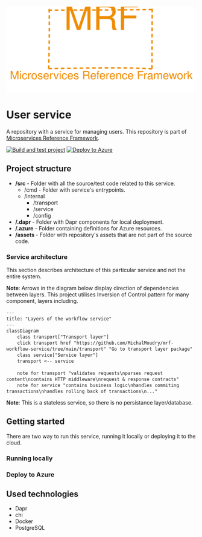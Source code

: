 <p align="center">
    <img src="./assets/mrf_logo.svg" alt="Microservices Reference Framework logo" />
</p>


# User service
A repository with a service for managing users. This repository is part of [Microservices Reference Framework](https://github.com/MichalMoudry/microservices-reference-framework "Link to Microservices Reference Framework").

[![Build and test project](https://github.com/MichalMoudry/mrf-user-service/actions/workflows/go.yml/badge.svg)](https://github.com/MichalMoudry/mrf-user-service/actions/workflows/go.yml)
[![Deploy to Azure](https://github.com/MichalMoudry/mrf-user-service/actions/workflows/deploy.yml/badge.svg)](https://github.com/MichalMoudry/mrf-user-service/actions/workflows/deploy.yml)

## Project structure
- **/src** - Folder with all the source/test code related to this service.
    - /cmd - Folder with service's entrypoints.
    - /internal
        - /transport
        - /service
        - /config
- **/.dapr** - Folder with Dapr components for local deployment.
- **/.azure** - Folder containing definitions for Azure resources.
- **/assets** - Folder with repository's assets that are not part of the source code.

### Service architecture
This section describes architecture of this particular service and not the entire system.

**Note**: Arrows in the diagram below display direction of dependencies between layers. This project utilises Inversion of Control pattern for many component, layers including.

```mermaid
---
title: "Layers of the workflow service"
---
classDiagram
    class transport["Transport layer"]
    click transport href "https://github.com/MichalMoudry/mrf-workflow-service/tree/main/transport" "Go to transport layer package"
    class service["Service layer"]
    transport <-- service

    note for transport "validates requests\nparses request content\ncontains HTTP middleware\nrequest & response contracts"
    note for service "contains business logic\nhandles commiting transactions\nhandles rolling back of transactions\n..."
```

**Note**: This is a stateless service, so there is no persistance layer/database.

## Getting started
There are two way to run this service, running it locally or deploying it to the cloud.
### Running locally

### Deploy to Azure

## Used technologies
- Dapr
- chi
- Docker
- PostgreSQL
